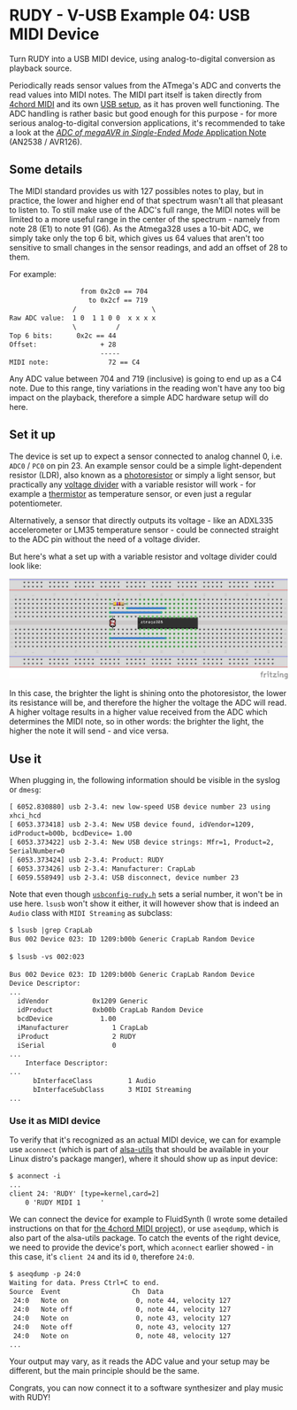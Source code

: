# RUDY - V-USB Example 04: USB MIDI Device

Turn RUDY into a USB MIDI device, using analog-to-digital conversion as playback source.

Periodically reads sensor values from the ATmega's ADC and converts the read values into MIDI notes. The MIDI part itself is taken directly from [4chord MIDI](https://github.com/sgreg/4chord-midi) and its own [USB setup](https://github.com/sgreg/4chord-midi/blob/master/firmware/usb.c), as it has proven well functioning. The ADC handling is rather basic but good enough for this purpose - for more serious analog-to-digital conversion applications, it's recommended to take a look at the [_ADC of megaAVR in Single-Ended Mode_ Application Note](http://ww1.microchip.com/downloads/en/AppNotes/AN2538-ADC-of-megaAVR-in-SingleEnded-Mode-00002538A.pdf) (AN2538 / AVR126).

## Some details

The MIDI standard provides us with 127 possibles notes to play, but in practice, the lower and higher end of that spectrum wasn't all that pleasant to listen to. To still make use of the ADC's full range, the MIDI notes will be limited to a more useful range in the center of the spectrum - namely from note 28 (E1) to note 91 (G6). As the Atmega328 uses a 10-bit ADC, we simply take only the top 6 bit, which gives us 64 values that aren't too sensitive to small changes in the sensor readings, and add an offset of 28 to them.

For example:
```
                  from 0x2c0 == 704
                    to 0x2cf == 719
                /                   \
Raw ADC value:  1 0  1 1 0 0  x x x x
                \          /
Top 6 bits:      0x2c == 44
Offset:                + 28
                       -----
MIDI note:               72 == C4
```

Any ADC value between 704 and 719 (inclusive) is going to end up as a C4 note. Due to this range, tiny variations in the reading won't have any too big impact on the playback, therefore a simple ADC hardware setup will do here.

## Set it up

The device is set up to expect a sensor connected to analog channel 0, i.e. `ADC0` / `PC0` on pin 23. An example sensor could be a simple light-dependent resistor (LDR), also known as a [photoresistor](https://en.wikipedia.org/wiki/Photoresistor) or simply a light sensor, but practically any [voltage divider](https://en.wikipedia.org/wiki/Voltage_divider) with a variable resistor will work - for example a [thermistor](https://en.wikipedia.org/wiki/Thermistor) as temperature sensor, or even just a regular potentiometer.

Alternatively, a sensor that directly outputs its voltage - like an ADXL335 accelerometer or LM35 temperature sensor - could be connected straight to the ADC pin without the need of a voltage divider.

But here's what a set up with a variable resistor and voltage divider could look like:

![Breadboard arrangements for USB MIDI example](../../../images/atmega-ldr-resistor_bb.png)

In this case, the brighter the light is shining onto the photoresistor, the lower its resistance will be, and therefore the higher the voltage the ADC will read. A higher voltage results in a higher value received from the ADC which determines the MIDI note, so in other words: the brighter the light, the higher the note it will send - and vice versa.

## Use it

When plugging in, the following information should be visible in the syslog or `dmesg`:

```
[ 6052.830880] usb 2-3.4: new low-speed USB device number 23 using xhci_hcd
[ 6053.373418] usb 2-3.4: New USB device found, idVendor=1209, idProduct=b00b, bcdDevice= 1.00
[ 6053.373422] usb 2-3.4: New USB device strings: Mfr=1, Product=2, SerialNumber=0
[ 6053.373424] usb 2-3.4: Product: RUDY
[ 6053.373426] usb 2-3.4: Manufacturer: CrapLab
[ 6059.558949] usb 2-3.4: USB disconnect, device number 23
```

Note that even though [`usbconfig-rudy.h`](usbconfig-rudy.h) sets a serial number, it won't be in use here. `lsusb` won't show it either, it will however show that is indeed an `Audio` class with `MIDI Streaming` as subclass:

```
$ lsusb |grep CrapLab
Bus 002 Device 023: ID 1209:b00b Generic CrapLab Random Device

$ lsusb -vs 002:023

Bus 002 Device 023: ID 1209:b00b Generic CrapLab Random Device
Device Descriptor:
...
  idVendor           0x1209 Generic
  idProduct          0xb00b CrapLab Random Device
  bcdDevice            1.00
  iManufacturer           1 CrapLab
  iProduct                2 RUDY
  iSerial                 0
...
    Interface Descriptor:
...
      bInterfaceClass         1 Audio
      bInterfaceSubClass      3 MIDI Streaming
...
```

### Use it as MIDI device

To verify that it's recognized as an actual MIDI device, we can for example use `aconnect` (which is part of [alsa-utils](https://github.com/alsa-project/alsa-utils) that should be available in your Linux distro's package manger), where it should show up as input device:
```
$ aconnect -i
...
client 24: 'RUDY' [type=kernel,card=2]
    0 'RUDY MIDI 1     '
```

We can connect the device for example to FluidSynth (I wrote some detailed instructions on that for [the 4chord MIDI project](https://github.com/sgreg/4chord-midi#simple-playback-with-fluidsynth)), or use `aseqdump`, which is also part of the alsa-utils package. To catch the events of the right device, we need to provide the device's port, which `aconnect` earlier showed - in this case, it's `client 24` and its id `0`, therefore `24:0`.
```
$ aseqdump -p 24:0
Waiting for data. Press Ctrl+C to end.
Source  Event                  Ch  Data
 24:0   Note on                 0, note 44, velocity 127
 24:0   Note off                0, note 44, velocity 127
 24:0   Note on                 0, note 43, velocity 127
 24:0   Note off                0, note 43, velocity 127
 24:0   Note on                 0, note 48, velocity 127
...
```
Your output may vary, as it reads the ADC value and your setup may be different, but the main principle should be the same.

Congrats, you can now connect it to a software synthesizer and play music with RUDY!

